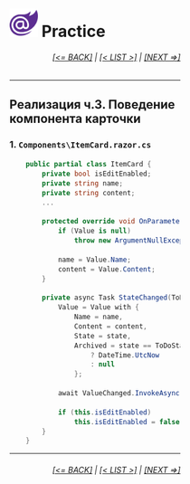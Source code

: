 <div style="width:60%; margin-left:20%;">

# <img src="./images/blazor_logo_transparent.png " width="50" /> Practice

<div style="text-align:right;">

###### [[<= BACK]](08.03.01.md) | [[< LIST >]](08.00.md) | [[NEXT =>]](08.03.03.md)

</div>

---

## Реализация ч.3. Поведение компонента карточки

### 1. `Components\ItemCard.razor.cs`

```csharp
    public partial class ItemCard {
        private bool isEditEnabled;
        private string name;
        private string content;
        ...

        protected override void OnParametersSet() {
            if (Value is null)
                throw new ArgumentNullException(nameof(Value));

            name = Value.Name;
            content = Value.Content;
        }

        private async Task StateChanged(ToDoState state) {
            Value = Value with {
                Name = name,
                Content = content,
                State = state,
                Archived = state == ToDoState.Finished
                    ? DateTime.UtcNow
                    : null
                };

            await ValueChanged.InvokeAsync(Value);

            if (this.isEditEnabled)
                this.isEditEnabled = false;
        }
    }
```

---

<div style="text-align:right;">

###### [[<= BACK]](08.03.01.md) | [[< LIST >]](08.00.md) | [[NEXT =>]](08.03.03.md)

</div>
